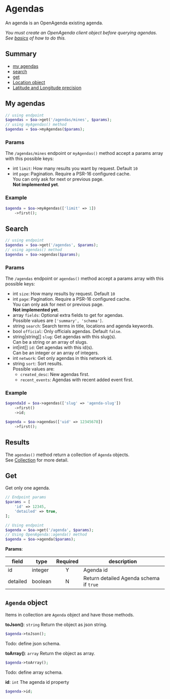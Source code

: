 # Agendas

An agenda is an OpenAgenda existing agenda.

_You must create an OpenAgenda client object before querying agendas._  
_See [basics](basics.md) of how to do this._

## Summary

* [my agendas](#my-agendas)
* [search](#search)
* [get](#get)
* [Location object](#schema)
* [Latitude and Longitude precision](#latitude-and-longitude-precision)

## My agendas

```php
// using endpoint
$agendas = $oa->get('/agendas/mines', $params);
// using myAgendas() method
$agendas = $oa->myAgendas($params);
```

### Params

The `/agendas/mines` endpoint or `myAgendas()` method accept a params array with this possible keys:

* int `limit`: How many results you want by request. Default `10`
* int `page`: Pagination. Require a PSR-16 configured cache.  
  You can only ask for next or previous page.  
  **Not implemented yet**.

### Example

```php
$agenda = $oa->myAgendas(['limit' => 1])
    ->first();
```

## Search

```php
// using endpoint
$agendas = $oa->get('/agendas', $params);
// using agendas() method
$agendas = $oa->agendas($params);
```

### Params

The `/agendas` endpoint or `agendas()` method accept a params array with this possible keys:

* int `size`: How many results by request. Default `10`
* int `page`: Pagination. Require a PSR-16 configured cache.  
  You can only ask for next or previous page.  
  **Not implemented yet**.
* array `fields`: Optional extra fields to get for agendas.  
  Possible values are `['summary', 'schema']`.
* string `search`: Search terms in title, locations and agenda keywords.
* bool `official`: Only officials agendas. Default `false`.
* string|string[] `slug`: Get agendas with this slug(s).  
  Can be a string or an array of slugs.
* int|int[] `id`: Get agendas with this id(s).  
  Can be an integer or an array of integers.
* int `network`: Get only agendas in this network id.
* string `sort`: Sort results.  
  Possible values are:
    * `created_desc`: New agendas first.
    * `recent_events`: Agendas with recent added event first.

### Example

```php
$agendaId = $oa->agendas(['slug' => 'agenda-slug'])
    ->first()
    ->id;

$agenda = $oa->agendas(['uid' => 12345678])
    ->first();
```

## Results

The `agendas()` method return a collection of `Agenda` objects.  
See [Collection](collections.md) for more detail.

## Get

Get only one agenda.

```php
// Endpoint params
$params = [
    'id' => 12345,
    'detailed' => true,
];

// Using endpoint
$agenda = $oa->get('/agenda', $params);
// Using OpenAgenda::agenda() method
$agenda = $oa->agenda($params);
```

**Params**:

| field    | type    | Required | description                             |
|----------|---------|:--------:|-----------------------------------------|
| id       | integer |    Y     | Agenda id                               |
| detailed | boolean |    N     | Return detailed Agenda schema if `true` |

## `Agenda` object

Items in collection are `Agenda` object and have those methods.

**toJson()**: `string`
Return the object as json string.

```php
$agenda->toJson();
```

Todo: define json schema.

**toArray()**: `array`
Return the object as array.

```php
$agenda->toArray();
```

Todo: define array schema.

**id**: `int`
The agenda id property

```php
$agenda->id;
```
